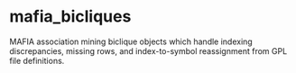 mafia_bicliques
===============

MAFIA association mining biclique objects which handle indexing discrepancies, missing rows, and index-to-symbol reassignment from GPL file definitions.
